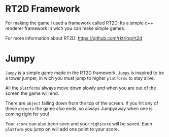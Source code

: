 RT2D Framework
====

For making the game i used a framework called RT2D. Its a simple c++ renderer framework in wich you can make simple games.

For more information about RT2D: https://github.com/rktrlng/rt2d 

Jumpy
====

`Jumpy` is a simple game made in the RT2D framework.
`Jumpy` is inspired to be a tower jumper, in wich you must jump to higher `platforms` to stay alive.

All the `platforms` always move down slowly and when you are out of the screen the game will end.

There are `object` falling down from the top of the screen. If you hit any of these `objects` the game also ends, so always Jumpyaway when one is coming right for you!

Your `score` can also been seen and your `highscore` will be saved. Each `platform` you jump on will add one point to your score.



